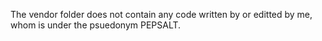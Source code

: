 The vendor folder does not contain any code written by or editted by me, whom is under the psuedonym PEPSALT.